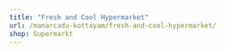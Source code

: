 ```yaml
---
title: "Fresh and Cool Hypermarket"
url: /manarcadu-kottayam/fresh-and-cool-hypermarket/
shop: Supermarkt
---
```


